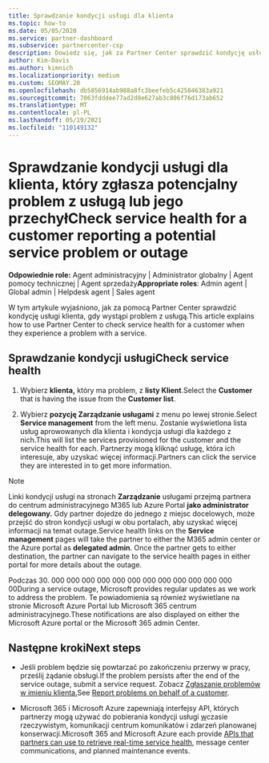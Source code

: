 ```yaml
---
title: Sprawdzanie kondycji usługi dla klienta
ms.topic: how-to
ms.date: 05/05/2020
ms.service: partner-dashboard
ms.subservice: partnercenter-csp
description: Dowiedz się, jak za Partner Center sprawdzić kondycję usługi klienta, gdy wystąpi problem z usługą.
author: Kim-Davis
ms.author: kimnich
ms.localizationpriority: medium
ms.custom: SEOMAY.20
ms.openlocfilehash: db5856914ab988a8fc3beefeb5c425846383a921
ms.sourcegitcommit: 7063fdddee77ad2d8e627ab3c806f76d173ab652
ms.translationtype: MT
ms.contentlocale: pl-PL
ms.lasthandoff: 05/19/2021
ms.locfileid: "110149132"
---
```

# <a name="check-service-health-for-a-customer-reporting-a-potential-service-problem-or-outage"></a><span data-ttu-id="ed9ae-103">Sprawdzanie kondycji usługi dla klienta, który zgłasza potencjalny problem z usługą lub jego przechył</span><span class="sxs-lookup"><span data-stu-id="ed9ae-103">Check service health for a customer reporting a potential service problem or outage</span></span>

<span data-ttu-id="ed9ae-104">**Odpowiednie role:** Agent administracyjny | Administrator globalny | Agent pomocy technicznej | Agent sprzedaży</span><span class="sxs-lookup"><span data-stu-id="ed9ae-104">**Appropriate roles**: Admin agent | Global admin | Helpdesk agent | Sales agent</span></span>

<span data-ttu-id="ed9ae-105">W tym artykule wyjaśniono, jak za pomocą Partner Center sprawdzić kondycję usługi klienta, gdy wystąpi problem z usługą.</span><span class="sxs-lookup"><span data-stu-id="ed9ae-105">This article explains how to use Partner Center to check service health for a customer when they experience a problem with a service.</span></span> 

## <a name="check-service-health"></a><span data-ttu-id="ed9ae-106">Sprawdzanie kondycji usługi</span><span class="sxs-lookup"><span data-stu-id="ed9ae-106">Check service health</span></span>

1. <span data-ttu-id="ed9ae-107">Wybierz **klienta,** który ma problem, z **listy Klient**.</span><span class="sxs-lookup"><span data-stu-id="ed9ae-107">Select the **Customer** that is having the issue from the **Customer list**.</span></span>

2. <span data-ttu-id="ed9ae-108">Wybierz **pozycję Zarządzanie usługami** z menu po lewej stronie.</span><span class="sxs-lookup"><span data-stu-id="ed9ae-108">Select **Service management** from the left menu.</span></span> <span data-ttu-id="ed9ae-109">Zostanie wyświetlona lista usług aprowowanych dla klienta i kondycja usługi dla każdego z nich.</span><span class="sxs-lookup"><span data-stu-id="ed9ae-109">This will list the services provisioned for the customer and the service health for each.</span></span> <span data-ttu-id="ed9ae-110">Partnerzy mogą kliknąć usługę, która ich interesuje, aby uzyskać więcej informacji.</span><span class="sxs-lookup"><span data-stu-id="ed9ae-110">Partners can click the service they are interested in to get more information.</span></span> 

>[!NOTE] 
> <span data-ttu-id="ed9ae-111">Linki kondycji usługi na stronach **Zarządzanie** usługami przejmą partnera do centrum administracyjnego M365 lub Azure Portal **jako administrator delegowany.** Gdy partner dojedze do jednego z miejsc docelowych, może przejść do stron kondycji usługi w obu portalach, aby uzyskać więcej informacji na temat outage.</span><span class="sxs-lookup"><span data-stu-id="ed9ae-111">Service health links on the **Service management** pages will take the partner to either the M365 admin center or the Azure portal as **delegated admin**. Once the partner gets to either destination, the partner can navigate to the service health pages in either portal for more details about the outage.</span></span>
 
<span data-ttu-id="ed9ae-112">Podczas 30. 000 000 000 000 000 000 000 000 000 000 000 000 00</span><span class="sxs-lookup"><span data-stu-id="ed9ae-112">During a service outage, Microsoft provides regular updates as we work to address the problem.</span></span> <span data-ttu-id="ed9ae-113">Te powiadomienia są również wyświetlane na stronie Microsoft Azure Portal lub Microsoft 365 centrum administracyjnego.</span><span class="sxs-lookup"><span data-stu-id="ed9ae-113">These notifications are also displayed on either the Microsoft Azure portal or the Microsoft 365 admin Center.</span></span>

## <a name="next-steps"></a><span data-ttu-id="ed9ae-114">Następne kroki</span><span class="sxs-lookup"><span data-stu-id="ed9ae-114">Next steps</span></span> 

- <span data-ttu-id="ed9ae-115">Jeśli problem będzie się powtarzać po zakończeniu przerwy w pracy, prześlij żądanie obsługi.</span><span class="sxs-lookup"><span data-stu-id="ed9ae-115">If the problem persists after the end of the service outage, submit a service request.</span></span> <span data-ttu-id="ed9ae-116">Zobacz [Zgłaszanie problemów w imieniu klienta.](report-problems-on-behalf-of-a-customer.md)</span><span class="sxs-lookup"><span data-stu-id="ed9ae-116">See [Report problems on behalf of a customer](report-problems-on-behalf-of-a-customer.md).</span></span>

- <span data-ttu-id="ed9ae-117">Microsoft 365 i Microsoft Azure zapewniają interfejsy API, których partnerzy mogą używać do pobierania kondycji usługi [w](get-automated-service-notifications-with-our-apis.md)czasie rzeczywistym, komunikacji centrum komunikatów i zdarzeń planowanej konserwacji.</span><span class="sxs-lookup"><span data-stu-id="ed9ae-117">Microsoft 365 and Microsoft Azure each provide [APIs that partners can use to retrieve real-time service health](get-automated-service-notifications-with-our-apis.md), message center communications, and planned maintenance events.</span></span>

 

